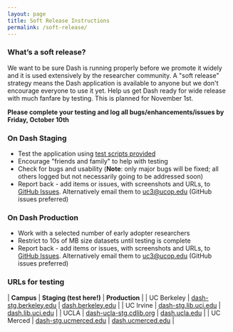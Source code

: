 ```yaml
---
layout: page
title: Soft Release Instructions
permalink: /soft-release/
---
```


### What’s a soft release?

We want to be sure Dash is running properly before we promote it widely and it is used extensively by the researcher community. A "soft release" strategy means the Dash application is available to anyone but we don't encourage everyone to use it yet. Help us get Dash ready for wide release with much fanfare by testing. This is planned for November 1st.

**Please complete your testing and log all bugs/enhancements/issues by Friday, October 10th**

### On Dash Staging

* Test the application using [test scripts provided](https://docs.google.com/document/d/1ijZZiqtMtdJnfQd8MH6Qmq4BBr4njiYInVYJzYu5eSc/edit) 
* Encourage "friends and family" to help with testing
* Check for bugs and usability (**Note**: only major bugs will be fixed; all others logged but not necessarily going to be addressed soon)
* Report back - add items or issues, with screenshots and URLs, to [GitHub Issues](http://github.com/CDLUC3/dash/issues). Alternatively email them to uc3@ucop.edu (GitHub issues preferred)

### On Dash Production

* Work with a selected number of early adopter researchers
* Restrict to 10s of MB size datasets until testing is complete
* Report back - add items or issues, with screenshots and URLs, to [GitHub Issues](http://github.com/CDLUC3/dash/issues). Alternatively email them to uc3@ucop.edu (GitHub issues preferred)

### URLs for testing

| **Campus** | **Staging (test here!)** | **Production** |
| UC Berkeley | [dash-stg.berkeley.edu](http://dash-stg.berkeley.edu) | [dash.berkeley.edu](http://dash.berkeley.edu) | 
 | UC Irvine | [dash-stg.lib.uci.edu](http://dash-stg.lib.uci.edu) | [dash.lib.uci.edu](http://dash.lib.uci.edu)  | 
 | UCLA | [dash-ucla-stg.cdlib.org](http://dash-ucla-stg.cdlib.org) | [dash.ucla.edu](http://dash.ucla.edu) | 
 | UC Merced | [dash-stg.ucmerced.edu](http://dash-stg.ucmerced.edu) | [dash.ucmerced.edu](http://dash.ucmerced.edu)  | 


